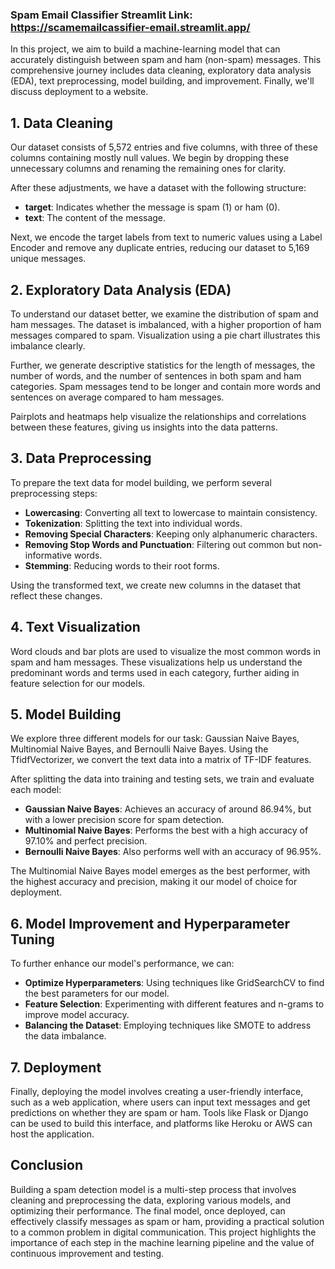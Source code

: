 ### Spam Email Classifier Streamlit Link: https://scamemailcassifier-email.streamlit.app/
In this project, we aim to build a machine-learning model that can accurately distinguish between spam and ham (non-spam) messages. This comprehensive journey includes data cleaning, exploratory data analysis (EDA), text preprocessing, model building, and improvement. Finally, we'll discuss deployment to a website.

## 1. Data Cleaning

Our dataset consists of 5,572 entries and five columns, with three of these columns containing mostly null values. We begin by dropping these unnecessary columns and renaming the remaining ones for clarity.

After these adjustments, we have a dataset with the following structure:
- **target**: Indicates whether the message is spam (1) or ham (0).
- **text**: The content of the message.

Next, we encode the target labels from text to numeric values using a Label Encoder and remove any duplicate entries, reducing our dataset to 5,169 unique messages.

## 2. Exploratory Data Analysis (EDA)

To understand our dataset better, we examine the distribution of spam and ham messages. The dataset is imbalanced, with a higher proportion of ham messages compared to spam. Visualization using a pie chart illustrates this imbalance clearly.

Further, we generate descriptive statistics for the length of messages, the number of words, and the number of sentences in both spam and ham categories. Spam messages tend to be longer and contain more words and sentences on average compared to ham messages.

Pairplots and heatmaps help visualize the relationships and correlations between these features, giving us insights into the data patterns.

## 3. Data Preprocessing

To prepare the text data for model building, we perform several preprocessing steps:
- **Lowercasing**: Converting all text to lowercase to maintain consistency.
- **Tokenization**: Splitting the text into individual words.
- **Removing Special Characters**: Keeping only alphanumeric characters.
- **Removing Stop Words and Punctuation**: Filtering out common but non-informative words.
- **Stemming**: Reducing words to their root forms.

Using the transformed text, we create new columns in the dataset that reflect these changes.

## 4. Text Visualization

Word clouds and bar plots are used to visualize the most common words in spam and ham messages. These visualizations help us understand the predominant words and terms used in each category, further aiding in feature selection for our models.

## 5. Model Building

We explore three different models for our task: Gaussian Naive Bayes, Multinomial Naive Bayes, and Bernoulli Naive Bayes. Using the TfidfVectorizer, we convert the text data into a matrix of TF-IDF features.

After splitting the data into training and testing sets, we train and evaluate each model:
- **Gaussian Naive Bayes**: Achieves an accuracy of around 86.94%, but with a lower precision score for spam detection.
- **Multinomial Naive Bayes**: Performs the best with a high accuracy of 97.10% and perfect precision.
- **Bernoulli Naive Bayes**: Also performs well with an accuracy of 96.95%.

The Multinomial Naive Bayes model emerges as the best performer, with the highest accuracy and precision, making it our model of choice for deployment.

## 6. Model Improvement and Hyperparameter Tuning

To further enhance our model's performance, we can:
- **Optimize Hyperparameters**: Using techniques like GridSearchCV to find the best parameters for our model.
- **Feature Selection**: Experimenting with different features and n-grams to improve model accuracy.
- **Balancing the Dataset**: Employing techniques like SMOTE to address the data imbalance.

## 7. Deployment

Finally, deploying the model involves creating a user-friendly interface, such as a web application, where users can input text messages and get predictions on whether they are spam or ham. Tools like Flask or Django can be used to build this interface, and platforms like Heroku or AWS can host the application.

## Conclusion

Building a spam detection model is a multi-step process that involves cleaning and preprocessing the data, exploring various models, and optimizing their performance. The final model, once deployed, can effectively classify messages as spam or ham, providing a practical solution to a common problem in digital communication. This project highlights the importance of each step in the machine learning pipeline and the value of continuous improvement and testing.
